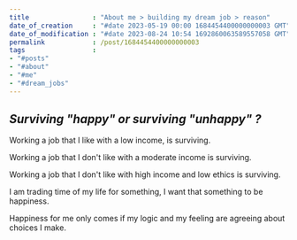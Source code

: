 ```yaml
---
title                : "About me > building my dream job > reason"
date_of_creation     : "#date 2023-05-19 00:00 1684454400000000003 GMT"
date_of_modification : "#date 2023-08-24 10:54 1692860063589557058 GMT"
permalink            : /post/1684454400000000003
tags                 : 
- "#posts"
- "#about"
- "#me"
- "#dream_jobs"
---
```


## *Surviving "happy" or surviving "unhappy" ?*

Working a job that I like with a low income, is surviving.

Working a job that I don't like with a moderate income is surviving. 

Working a job that I don't like with high income and low ethics is surviving.

I am trading time of my life for something, I want that something to be happiness.

Happiness for me only comes if my logic and my feeling are agreeing about choices I make.